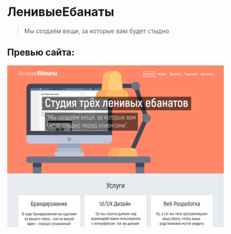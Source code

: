 # ЛенивыеЕбанаты

>Мы создаём вещи, за которые вам будет стыдно

## Превью сайта:

![Alt text](psd/img/lazy-shit.png)
